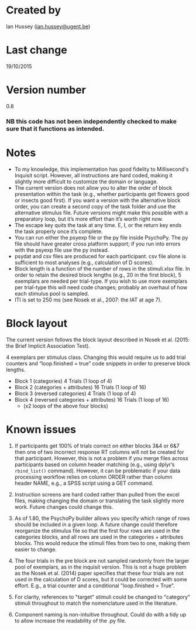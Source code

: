 # Created by
Ian Hussey (ian.hussey@ugent.be)

# Last change
19/10/2015

# Version number
0.8

### NB this code has not been independently checked to make sure that it functions as intended.

# Notes
- To my knowledge, this implementation has good fidelity to Millisecond's Inquisit script. However, all instructions are hard coded, making it slightly more difficult to customize the domain or language.
- The current version does not allow you to alter the order of block presentation within the task (e.g., whether participants get flowers good or insects good first). If you want a version with the alternative block order, you can create a second copy of the task folder and use the alternative stimulus file. Future versions might make this possible with a preparatory loop, but it’s more effort than it’s worth right now.
- The escape key quits the task at any time. E, I, or the return key ends the task properly once it’s complete.
- You can run either the psyexp file or the py file inside PsychoPy. The py file should have greater cross platform support; if you run into errors with the psyexp file use the py instead.
- psydat and csv files are produced for each participant. csv file alone is sufficient to most analyses (e.g., calculation of D scores).
- Block length is a function of the number of rows in the stimuli.xlsx file. In order to retain the desired block lengths (e.g., 20 in the first block), 5 exemplars are needed per trial-type. If you wish to use more exemplars per trial-type this will need code changes; probably an overhaul of how each stimulus pool is sampled.
- ITI is set to 250 ms (see Nosek et al., 2007: the IAT at age 7).

# Block layout
The current version follows the block layout described in Nosek et al. (2015: the Brief Implicit Association Test).

4 exemplars per stimulus class. Changing this would require us to add trial counters and “loop.finished = true” code snippets in order to preserve block lengths.

- Block 1 (categories) 4 Trials (1 loop of 4)
- Block 2 (categories + attributes) 16 Trials (1 loop of 16)
- Block 3 (reversed categories) 4 Trials (1 loop of 4)
- Block 4 (reversed categories + attributes) 16 Trials (1 loop of 16)
  - (x2 loops of the above four blocks)

# Known issues
1. If participants get 100% of trials correct on either blocks 3&4 or 6&7 then one of two incorrect response RT columns will not be created for that participant. However, this is not a problem if you merge files across participants based on column header matching (e.g., using dplyr’s `rbind_list()` command). However, it can be problematic if your data processing workflow relies on column ORDER rather than column header NAME, e.g., a SPSS script using a GET command.

2. Instruction screens are hard coded rather than pulled from the excel files, making changing the domain or translating the task slightly more work. Future changes could change this.

3. As of 1.80, the PsychoPy builder allows you specify which range of rows should be included in a given loop. A future change could therefore reorganize the stimulus file so that the first four rows are used in the categories blocks, and all rows are used in the categories + attributes blocks. This would reduce the stimuli files from two to one, making them easier to change.

4. The four trials in the pre block are not sampled randomly from the larger pool of exemplars, as in the inquisit version. This is not a huge problem as the Nosek et al. (2014) paper specifies that these four trials are not used in the calculation of D scores, but it could be corrected with some effort. E.g., a trial counter and a conditional "loop.finished = True".

5. For clarity, references to "target" stimuli could be changed to "category" stimuli throughout to match the nomenclature used in the literature.

6. Component naming is non-intuitive throughout. Could do with a tidy up to allow increase the readability of the .py file.
